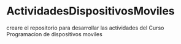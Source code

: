 # ActividadesDispositivosMoviles
 creare el repositorio para desarrollar las actividades del Curso Programacion de dispositivos moviles
